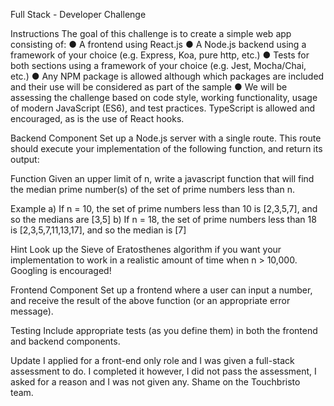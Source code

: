 Full Stack - Developer Challenge

Instructions
The goal of this challenge is to create a simple web app consisting of:
● A frontend using React.js
● A Node.js backend using a framework of your choice (e.g. Express, Koa, pure http, etc.)
● Tests for both sections using a framework of your choice (e.g. Jest, Mocha/Chai, etc.)
● Any NPM package is allowed although which packages are included and their use will
be considered as part of the sample
● We will be assessing the challenge based on code style, working functionality, usage of
modern JavaScript (ES6), and test practices. TypeScript is allowed and encouraged, as
is the use of React hooks.

Backend Component
Set up a Node.js server with a single route. This route should execute your implementation of
the following function, and return its output:

Function
Given an upper limit of n, write a javascript function that will find the median prime number(s) of
the set of prime numbers less than n.

Example
a) If n = 10, the set of prime numbers less than 10 is [2,3,5,7], and so the medians are [3,5]
b) If n = 18, the set of prime numbers less than 18 is [2,3,5,7,11,13,17], and so the median is [7]

Hint
Look up the Sieve of Eratosthenes algorithm if you want your implementation to work in a
realistic amount of time when n > 10,000. Googling is encouraged!

Frontend Component
Set up a frontend where a user can input a number, and receive the result of the above function
(or an appropriate error message).

Testing
Include appropriate tests (as you define them) in both the frontend and backend components.


Update
I applied for a front-end only role and I was given a full-stack assessment to do. I completed it however, I did not pass the assessment, I asked for a reason and I was not given any. Shame on the Touchbristo team.
